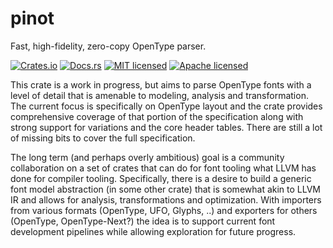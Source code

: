 # pinot

Fast, high-fidelity, zero-copy OpenType parser.

[![Crates.io][crates-badge]][crates-url]
[![Docs.rs][docs-badge]][docs-url]
[![MIT licensed][mit-badge]][mit-url]
[![Apache licensed][apache-badge]][apache-url]

[crates-badge]: https://img.shields.io/crates/v/pinot.svg
[crates-url]: https://crates.io/crates/pinot
[docs-badge]: https://docs.rs/pinot/badge.svg
[docs-url]: https://docs.rs/pinot
[mit-badge]: https://img.shields.io/badge/license-MIT-blue.svg
[mit-url]: LICENSE-MIT
[apache-badge]: https://img.shields.io/badge/license-Apache--2.0-blue.svg
[apache-url]: LICENSE-APACHE

This crate is a work in progress, but aims to parse OpenType fonts with a level
of detail that is amenable to modeling, analysis and transformation. The current 
focus is specifically on OpenType layout and the crate provides 
comprehensive coverage of that portion of the specification along with strong
support for variations and the core header tables. There are still a lot of
missing bits to cover the full specification.

The long term (and perhaps overly ambitious) goal is a community collaboration
on a set of crates that can do for font tooling what LLVM has done for compiler
tooling. Specifically, there is a desire to build a generic font model abstraction
(in some other crate) that is somewhat akin to LLVM IR and allows for analysis,
transformations and optimization. With importers from various formats 
(OpenType, UFO, Glyphs, ..) and exporters for others (OpenType, OpenType-Next?)
the idea is to support current font development pipelines while allowing
exploration for future progress.

